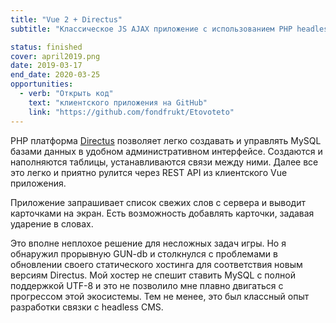 ```yaml
---
title: "Vue 2 + Directus"
subtitle: "Классическое JS AJAX приложение с использованием PHP headless CMS"

status: finished
cover: april2019.png
date: 2019-03-17
end_date: 2020-03-25
opportunities:
  - verb: "Открыть код"
    text: "клиентского приложения на GitHub"
    link: "https://github.com/fondfrukt/Etovoteto"
---
```


PHP платформа [Directus](https://directus.io/) позволяет легко создавать и управлять MySQL базами данных в удобном административном интерфейсе. Создаются и наполняются таблицы, устанавливаются связи между ними. Далее все это легко и приятно рулится через REST API из клиентского Vue приложения.

Приложение запрашивает список свежих слов с сервера и выводит карточками на экран. Есть возможность добавлять карточки, задавая ударение в словах.

Это вполне неплохое решение для несложных задач игры. Но я обнаружил прорывную GUN-db и столкнулся с проблемами в обновлении своего статического хостинга для соответствия новым версиям Directus. Мой хостер не спешит ставить MySQL с полной поддержкой UTF-8 и это не позволило мне плавно двигаться с прогрессом этой экосистемы. Тем не менее, это был классный опыт разработки связки с headless CMS.
